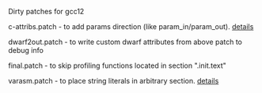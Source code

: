 Dirty patches for gcc12

c-attribs.patch - to add params direction (like param_in/param_out). [details](http://redplait.blogspot.com/2023/04/custom-attributes-in-gcc-and-dwarf.html)

dwarf2out.patch - to write custom dwarf attributes from above patch to debug info

final.patch - to skip profiling functions located in section ".init.text"

varasm.patch - to place string literals in arbitrary section. [details](http://redplait.blogspot.com/2024/04/gcc-placing-strings-in-arbitrary-section.html)
